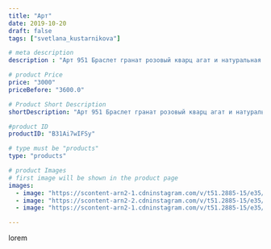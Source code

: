 ```yaml
---
title: "Арт"
date: 2019-10-20
draft: false
tags: ["svetlana_kustarnikova"]

# meta description
description : "Арт 951 Браслет гранат розовый кварц агат и натуральная кожа 8 рядов  ПРОДАНО Автор дизайна модели mea _ elena _"

# product Price
price: "3000"
priceBefore: "3600.0"

# Product Short Description
shortDescription: "Арт 951 Браслет гранат розовый кварц агат и натуральная кожа 8 рядов  ПРОДАНО Автор дизайна модели mea _ elena _"

#product ID
productID: "B31Ai7wIFSy"

# type must be "products"
type: "products"

# product Images
# first image will be shown in the product page
images:
  - image: "https://scontent-arn2-1.cdninstagram.com/v/t51.2885-15/e35/72303707_404304690250435_7164109175596026205_n.jpg?_nc_ht=scontent-arn2-1.cdninstagram.com&_nc_cat=107&_nc_ohc=IO_J4A13s5UAX_QqxzV&se=7&tp=1&oh=caa13cf003766109a388ad94c1196d68&oe=6060E216&ig_cache_key=MjE1ODYzMzk4NzExNTg4NDMyOQ%3D%3D.2"
  - image: "https://scontent-arn2-2.cdninstagram.com/v/t51.2885-15/e35/75372359_964683387198977_8600062336814513909_n.jpg?_nc_ht=scontent-arn2-2.cdninstagram.com&_nc_cat=105&_nc_ohc=lgtwZip2FxsAX_yWGOx&se=7&tp=1&oh=0d135ab88aa92849afee6319a507b667&oe=6061594C&ig_cache_key=MjE1ODYzMzk4NzEyNDMwMzcxMQ%3D%3D.2"
  - image: "https://scontent-arn2-1.cdninstagram.com/v/t51.2885-15/e35/74607013_200358097634227_8845406924285217493_n.jpg?_nc_ht=scontent-arn2-1.cdninstagram.com&_nc_cat=107&_nc_ohc=tWoh4WeP2FQAX9ZzSeF&se=7&tp=1&oh=bdf3f6a35109265d4adc13a08e931980&oe=60607C81&ig_cache_key=MjE1ODYzMzk4NzEyNDI0MTAwNg%3D%3D.2"

---
```

lorem
